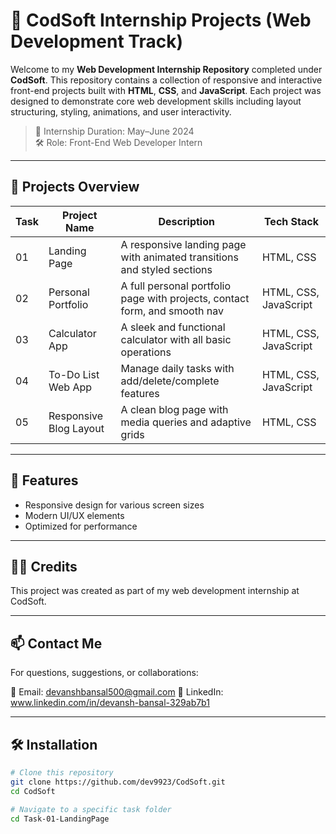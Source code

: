 # 💼 CodSoft Internship Projects (Web Development Track)

Welcome to my **Web Development Internship Repository** completed under **CodSoft**. This repository contains a collection of responsive and interactive front-end projects built with **HTML**, **CSS**, and **JavaScript**. Each project was designed to demonstrate core web development skills including layout structuring, styling, animations, and user interactivity.

> 🚀 Internship Duration: May–June 2024  
> 🛠️ Role: Front-End Web Developer Intern

---

## 🧠 Projects Overview

| Task | Project Name           | Description                                                                 | Tech Stack             |
|------|------------------------|-----------------------------------------------------------------------------|------------------------|
| 01   | Landing Page           | A responsive landing page with animated transitions and styled sections     | HTML, CSS              |
| 02   | Personal Portfolio     | A full personal portfolio page with projects, contact form, and smooth nav  | HTML, CSS, JavaScript  |
| 03   | Calculator App         | A sleek and functional calculator with all basic operations                 | HTML, CSS, JavaScript  |
| 04   | To-Do List Web App     | Manage daily tasks with add/delete/complete features                        | HTML, CSS, JavaScript  |
| 05   | Responsive Blog Layout | A clean blog page with media queries and adaptive grids                     | HTML, CSS              |

---

## 🚀 Features
- Responsive design for various screen sizes
- Modern UI/UX elements
- Optimized for performance
  
---

## 🙋‍♂️ Credits
This project was created as part of my web development internship at CodSoft.

---

## 📫 Contact Me
For questions, suggestions, or collaborations:

📧 Email: devanshbansal500@gmail.com
💼 LinkedIn: www.linkedin.com/in/devansh-bansal-329ab7b1

---

## 🛠️ Installation
```bash
# Clone this repository
git clone https://github.com/dev9923/CodSoft.git
cd CodSoft

# Navigate to a specific task folder
cd Task-01-LandingPage
